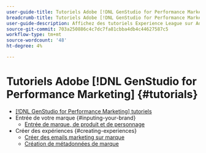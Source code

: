 ```yaml
---
user-guide-title: Tutoriels Adobe [!DNL GenStudio for Performance Marketing]
breadcrumb-title: Tutoriels Adobe [!DNL GenStudio for Performance Marketing]
user-guide-description: Affichez des tutoriels Experience League sur Adobe [!DNL GenStudio for Performance Marketing], une solution de bout en bout pour accélérer et simplifier votre chaîne d’approvisionnement de contenu grâce à l’intelligence artificielle générative et à l’automatisation intelligente.
source-git-commit: 703a250886c4c7dc7fa81cbba4db4c44627587c5
workflow-type: tm+mt
source-wordcount: '48'
ht-degree: 4%

---
```



# Tutoriels Adobe [!DNL GenStudio for Performance Marketing] {#tutorials}

+ [[!DNL GenStudio for Performance Marketing] tutoriels](overview.md)
+ Entrée de votre marque {#inputing-your-brand}
   + [Entrée de marque, de produit et de personnage](./inputting-your-brand/inputting-brand-product-persona.md)
+ Créer des expériences {#creating-experiences}
   + [Créer des emails marketing sur marque](./creating-experiences/creating-on-brand-emails.md)
   + [Création de métadonnées de marque](./creating-experiences/creating-on-meta-ads.md)

